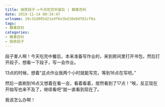 ```yaml
---
title: 搞笑段子->今天吃完中餐后 | 糗事百科
date: 2019-11-14 00:34:47
urlname: 19c31d095d21e9f6e3bd18e9df82cf0a
tags: 
- 糗事百科
categories:
- 糗事百科
- 搞笑段子
---
```

段子害人啊！今天吃完中餐后，本来准备写作业的，来到房间里打开书包，然后打开段子，想看一下段子，写一会作业。

13点的时候，想着“这点作业我两个小时就能写完，等到16点在写吧。”

然后一直刷到16点又想着在看一会，看着看着，居然看到了17点！“唉，反正现在开始写也来不及了，继续看吧”就一直看到现在了。

我该怎么办啊！


